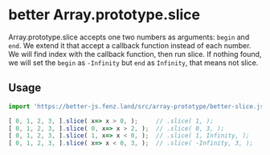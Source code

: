 # better Array.prototype.slice

Array.prototype.slice accepts one two numbers as arguments: `begin` and `end`. 
We extend it that accept a callback function instead of each number. 
We will find index with the callback function, then run slice. 
If nothing found, we will set the `begin` as `-Infinity` but `end` as `Infinity`, 
that means not slice. 

## Usage

```javascript
import 'https://better-js.fenz.land/src/array-prototype/better-slice.js';

[ 0, 1, 2, 3, ].slice( x=> x > 0, );     // .slice( 1, );               [ 1, 2, 3, ]
[ 0, 1, 2, 3, ].slice( 0, x=> x > 2, );  // .slice( 0, 3, );            [ 0, 1, 2, ]
[ 0, 1, 2, 3, ].slice( 1, x=> x < 0, );  // .slice( 1, Infinity, );     [ 1, 2, 3, ]
[ 0, 1, 2, 3, ].slice( x=> x < 0, 3, );  // .slice( -Infinity, 3, );    [ 0, 1, 2, ]
```
